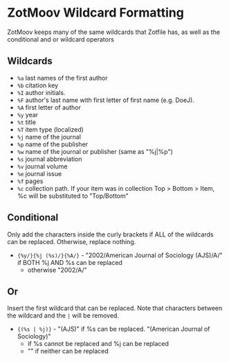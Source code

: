# ZotMoov Wildcard Formatting

ZotMoov keeps many of the same wildcards that Zotfile has, as well as the conditional and or wildcard operators

## Wildcards
- `%a` last names of the first author
- `%b` citation key
- `%I` author initials.
- `%F` author's last name with first letter of first name (e.g. DoeJ).
- `%A` first letter of author
- `%y` year
- `%t` title
- `%T` item type (localized)
- `%j` name of the journal
- `%p` name of the publisher
- `%w` name of the journal or publisher (same as "%j|%p")
- `%s` journal abbreviation
- `%v` journal volume
- `%e` journal issue
- `%f` pages
- `%c` collection path. If your item was in collection Top > Bottom > Item, %c will be substituted to "Top/Bottom" 

## Conditional

Only add the characters inside the curly brackets if ALL of the wildcards can be replaced. Otherwise, replace nothing.


- `{%y/}{%j (%s)/}{%A/}` - "2002/American Journal of Sociology (AJS)/A/" if BOTH %j AND %s can be replaced
    - otherwise "2002/A/"


## Or

Insert the first wildcard that can be replaced. Note that characters between the wildcard and the `|` will be removed.

- `{(%s | %j)}` - "(AJS)" if %s can be replaced. "(American Journal of Sociology)"
    - if %s cannot be replaced and %j can be replaced
    - "" if neither can be replaced